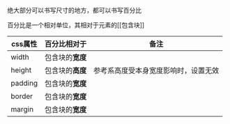 绝大部分可以书写尺寸的地方，都可以书写百分比

百分比是一个相对单位，其相对于元素的[[包含块]]

| css属性   | 百分比相对于     | 备注                 |
| ------- | ---------- | ------------------ |
| width   | 包含块的**宽度** |                    |
| height  | 包含块的**高度** | 参考系高度受本身宽度影响时，设置无效 |
| padding | 包含块的**宽度** |                    |
| border  | 包含块的**宽度** |                    |
| margin  | 包含块的**宽度** |                    |
